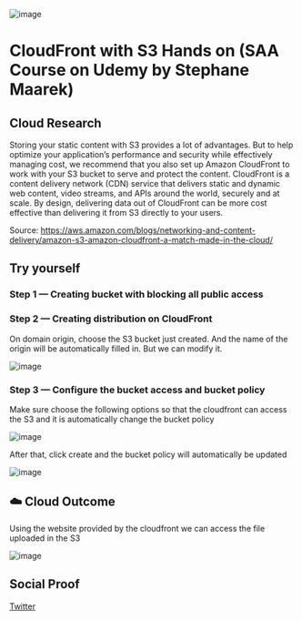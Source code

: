 ![image](https://user-images.githubusercontent.com/99172259/182746144-e3ae6300-e622-46ef-a629-6b4b77e62388.png)


# CloudFront with S3 Hands on (SAA Course on Udemy by Stephane Maarek)



## Cloud Research

Storing your static content with S3 provides a lot of advantages. But to help optimize your application’s performance and security while effectively managing cost, we recommend that you also set up Amazon CloudFront to work with your S3 bucket to serve and protect the content. CloudFront is a content delivery network (CDN) service that delivers static and dynamic web content, video streams, and APIs around the world, securely and at scale. By design, delivering data out of CloudFront can be more cost effective than delivering it from S3 directly to your users. 

Source: https://aws.amazon.com/blogs/networking-and-content-delivery/amazon-s3-amazon-cloudfront-a-match-made-in-the-cloud/

## Try yourself

### Step 1 — Creating bucket with blocking all public access


### Step 2 — Creating distribution on CloudFront

On domain origin, choose the S3 bucket just created. And the name of the origin will be automatically filled in. But we can modify it. 

![image](https://user-images.githubusercontent.com/99172259/182746915-87836239-a688-4237-a740-aee903e7e588.png)


### Step 3 — Configure the bucket access and bucket policy

Make sure choose the following options so that the cloudfront can access the S3 and it is automatically change the bucket policy

![image](https://user-images.githubusercontent.com/99172259/182747422-c4ed9951-ff35-49f8-8cb2-6d06fcce3e58.png)

After that, click create and the bucket policy will automatically be updated

![image](https://user-images.githubusercontent.com/99172259/182749086-50155562-b4b2-413f-a399-eb921dabddeb.png)



## ☁️ Cloud Outcome

Using the website provided by the cloudfront we can access the file uploaded in the S3

![image](https://user-images.githubusercontent.com/99172259/182749300-dce29d54-c487-4094-8dea-a5287c828376.png)



## Social Proof

[Twitter](https://twitter.com/JoeSeven08/status/1554839996397666304)
